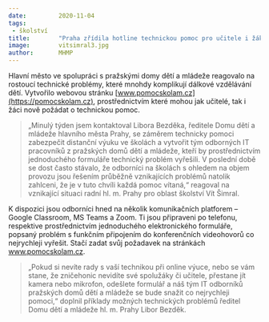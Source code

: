 ```yaml
---
date:         2020-11-04
tags:         
 - školství
title:        "Praha zřídila hotline technickou pomoc pro učitele i žáky k zabezpečení online výuky"
image: 	      vitsimral3.jpg
author:       MHMP
---
```


Hlavní město ve spolupráci s pražskými domy dětí a mládeže reagovalo na rostoucí technické problémy, které mnohdy komplikují dálkové vzdělávání dětí. Vytvořilo webovou stránku [www.pomocskolam.cz](https://pomocskolam.cz), prostřednictvím které mohou jak učitelé, tak i žáci nově požádat o technickou pomoc.

> „Minulý týden jsem kontaktoval Libora Bezděka, ředitele Domu dětí a mládeže hlavního města Prahy, se záměrem technicky pomoci zabezpečit distanční výuku ve školách a vytvořit tým odborných IT pracovníků z pražských domů dětí a mládeže, kteří by prostřednictvím jednoduchého formuláře technický problém vyřešili. V poslední době se dost často stávalo, že odborníci na školách s ohledem na objem provozu jsou řešením průběžně vznikajících problémů natolik zahlceni, že je v tuto chvíli každá pomoc vítaná,“ reagoval na vznikající situaci radní hl. m. Prahy pro oblast školství Vít Šimral.

K dispozici jsou odborníci hned na několik komunikačních platforem – Google Classroom, MS Teams a Zoom. Ti jsou připraveni po telefonu, respektive prostřednictvím jednoduchého elektronického formuláře, popsaný problém s funkčním připojením do konferenčních videohovorů co nejrychleji vyřešit. Stačí zadat svůj požadavek na stránkách www.pomocskolam.cz.

> „Pokud si nevíte rady s vaší technikou při online výuce, nebo se vám stane, že zničehonic nevidíte své spolužáky či učitele, přestane jít kamera nebo mikrofon, odešlete formulář a náš tým IT odborníků pražských domů dětí a mládeže se bude snažit co nejrychleji pomoci,“ doplnil příklady možných technických problémů ředitel Domu dětí a mládeže hl. m. Prahy Libor Bezděk.
